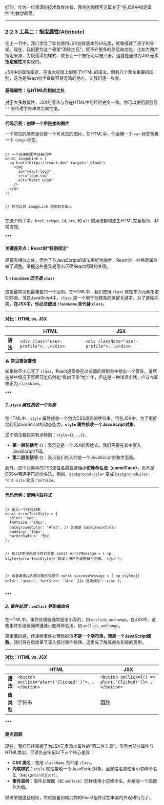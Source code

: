 好的，作为一位资深的技术教育作者，我将为你撰写这篇关于“在JSX中指定属性”的教学段落。

---

### 2.2.3 工具二：指定属性(Attribute)

在上一节中，我们学会了如何使用JSX创建基本的UI元素，就像搭建了房子的骨架。现在，我们要为这个骨架“添砖加瓦”，赋予它更多的信息和功能，比如为图片指定来源、为段落添加样式、或者让一个按钮可以被点击。这就是通过为JSX元素**指定属性**来实现的。

JSX中的属性指定，在很大程度上借鉴了HTML的语法，但有几个至关重要的区别，这也是React初学者最容易混淆的地方。让我们逐一攻克。

#### 基础属性：与HTML的相似之处

对于大多数属性，JSX的写法与你在HTML中的经验完全一致。你可以使用双引号 `""` 来传递字符串作为属性值。

***
<div class="code_example">
<p><strong>代码示例：创建一个带链接的图片</strong></p>
<p>一个常见的场景是创建一个可点击的图片。在HTML中，你会用一个 <code>&lt;a&gt;</code> 标签包裹一个 <code>&lt;img&gt;</code> 标签。</p>
<pre><code class="language-jsx">
// 一个简单的图片链接组件
const imageLink = (
  &lt;a href="https://react.dev" target="_blank"&gt;
    &lt;img 
      id="react-logo"
      src="logo.svg" 
      alt="React Logo" 
    /&gt;
  &lt;/a&gt;
);

// 你可以将 imageLink 渲染到页面上
</code></pre>
<p>在这个例子中，<code>href</code>, <code>target</code>, <code>id</code>, <code>src</code>, 和 <code>alt</code> 的用法都和原生HTML完全相同，非常直观。</p>
</div>
***

#### 关键差异点：React的“特别规定”

尽管有相似之处，但为了与JavaScript的语法更好地融合，React对一些特定属性做了调整。掌握这些差异是写出正确React代码的关键。

##### 1. `className` 而不是 `class`

这是最常见也最重要的一个区别。在HTML中，我们使用 `class` 属性来为元素指定CSS类。但在JavaScript中，`class` 是一个用于创建类的保留关键字。为了避免冲突，**在JSX中，你必须使用 `className` 来代替 `class`**。

***
<div class="comparison">
<p><strong>对比：HTML vs. JSX</strong></p>
<table>
<thead>
<tr>
<th></th>
<th>HTML</th>
<th>JSX</th>
</tr>
</thead>
<tbody>
<tr>
<td><strong>语法</strong></td>
<td><code>&lt;div class="user-profile"&gt;...&lt;/div&gt;</code></td>
<td><code>&lt;div className="user-profile"&gt;...&lt;/div&gt;</code></td>
</tr>
</tbody>
</table>
</div>

<div class="common_mistake_warning">
<p><strong>⚠️ 常见错误警告</strong></p>
<p>如果你不小心写了 <code>class</code>，React通常会在浏览器的控制台中给出一个警告。虽然在某些情况下页面可能仍然能“看似正常”地工作，但这是一种错误实践，应该立即修正为 <code>className</code>。</p>
</div>
***

##### 2. `style` 属性接收一个对象

在HTML中，`style` 属性接收一个包含CSS规则的字符串。但在JSX中，为了更好地利用JavaScript的动态能力，**`style` 属性接收一个JavaScript对象**。

这个语法看起来有点特别：`style={{...}}`。

*   **第一层花括号 `{}`**：表示这是一个JSX的表达式，我们需要在其中嵌入JavaScript代码。
*   **第二层花括号 `{}`**：表示我们传入的是一个JavaScript对象字面量。

此外，这个对象中的CSS属性名需要遵循**小驼峰命名法（camelCase）**，而不是CSS中带连字符的命名法。例如，`background-color` 变成 `backgroundColor`，`font-size` 变成 `fontSize`。

***
<div class="code_example">
<p><strong>代码示例：使用内联样式</strong></p>
<pre><code class="language-jsx">
// 定义一个样式对象
const errorTextStyle = {
  color: 'red',
  fontSize: '14px',
  backgroundColor: '#fdd', // 注意是 backgroundColor
  padding: '10px',
  borderRadius: '5px'
};

// 在JSX中应用这个样式对象
const errorMessage = (
  &lt;p style={errorTextStyle}&gt;
    错误：用户名或密码不正确。
  &lt;/p&gt;
);

// 或者直接以内联对象形式提供
const successMessage = (
  &lt;p style={{ color: 'green', fontSize: '14px' }}&gt;
    登录成功！
  &lt;/p&gt;
);
</code></pre>
</div>
***

##### 3. 事件处理：`onClick` 等驼峰命名

在HTML中，事件处理器通常是全小写的，如 `onclick`, `onchange`。在JSX中，这些事件处理器同样遵循小驼峰命名法，如 `onClick`, `onChange`。

更重要的是，传递给事件处理器的值**不是一个字符串，而是一个JavaScript函数**。我们将在后续章节深入探讨事件处理，这里先了解其命名和值的类型。

***
<div class="comparison">
<p><strong>对比：HTML vs. JSX</strong></p>
<table>
<thead>
<tr>
<th></th>
<th>HTML</th>
<th>JSX</th>
</tr>
</thead>
<tbody>
<tr>
<td><strong>语法</strong></td>
<td><code>&lt;button onclick="alert('Clicked!')"&gt;...&lt;/button&gt;</code></td>
<td><code>&lt;button onClick={() => alert('Clicked!')}&gt;...&lt;/button&gt;</code></td>
</tr>
<tr>
<td><strong>值类型</strong></td>
<td>字符串</td>
<td>函数</td>
</tr>
</tbody>
</table>
</div>
***

#### 要点回顾

现在，我们已经掌握了为JSX元素添加属性的“第二件工具”。虽然大部分属性与HTML类似，但请务必牢记以下三个核心差异：

*   **CSS 类名**：使用 `className` 而不是 `class`。
*   **内联样式**：`style` 属性接收一个JavaScript对象，且属性名需使用小驼峰命名法（`backgroundColor`）。
*   **事件监听**：事件处理器（如 `onClick`）同样使用小驼峰命名，并接收一个函数作为值。

熟练掌握这些规则，你就能自如地为你的React组件添加丰富的外观和行为了。